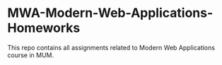 # MWA-Modern-Web-Applications-Homeworks
This repo contains all assignments related to Modern Web Applications course in MUM.

